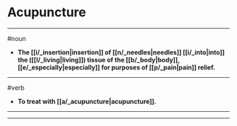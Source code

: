 # Acupuncture
---
#noun
- **The [[i/_insertion|insertion]] of [[n/_needles|needles]] [[i/_into|into]] the ([[l/_living|living]]) tissue of the [[b/_body|body]], [[e/_especially|especially]] for purposes of [[p/_pain|pain]] relief.**
---
#verb
- **To treat with [[a/_acupuncture|acupuncture]].**
---
---
